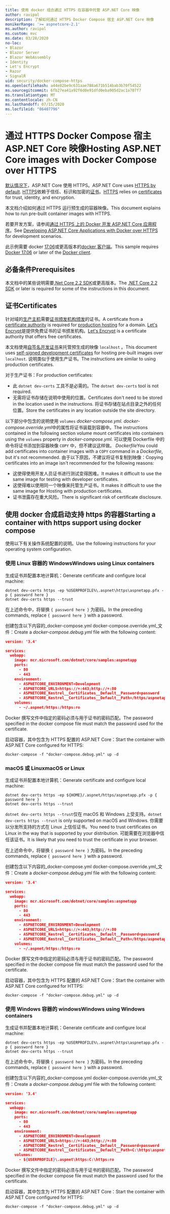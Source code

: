 ```yaml
---
title: 使用 docker 组合通过 HTTPS 在容器中托管 ASP.NET Core 映像
author: ravipal
description: 了解如何通过 HTTPS Docker Compose 宿主 ASP.NET Core 映像
monikerRange: '>= aspnetcore-2.1'
ms.author: ravipal
ms.custom: mvc
ms.date: 03/28/2020
no-loc:
- Blazor
- Blazor Server
- Blazor WebAssembly
- Identity
- Let's Encrypt
- Razor
- SignalR
uid: security/docker-compose-https
ms.openlocfilehash: a44e82be9c631aae788a671b514bab3b70f54522
ms.sourcegitcommit: 6fb27ea41a92f6d0e91dfd0eba905d2ac1a707f7
ms.translationtype: MT
ms.contentlocale: zh-CN
ms.lasthandoff: 07/15/2020
ms.locfileid: "86407796"
---
```

# <a name="hosting-aspnet-core-images-with-docker-compose-over-https"></a><span data-ttu-id="0cb7a-103">通过 HTTPS Docker Compose 宿主 ASP.NET Core 映像</span><span class="sxs-lookup"><span data-stu-id="0cb7a-103">Hosting ASP.NET Core images with Docker Compose over HTTPS</span></span>


<span data-ttu-id="0cb7a-104">[默认情况下](/aspnet/core/security/enforcing-ssl)，ASP.NET Core 使用 HTTPS。</span><span class="sxs-lookup"><span data-stu-id="0cb7a-104">ASP.NET Core uses [HTTPS by default](/aspnet/core/security/enforcing-ssl).</span></span> <span data-ttu-id="0cb7a-105">[HTTPS](https://en.wikipedia.org/wiki/HTTPS)依赖于信任、标识和加密的[证书](https://en.wikipedia.org/wiki/Public_key_certificate)。</span><span class="sxs-lookup"><span data-stu-id="0cb7a-105">[HTTPS](https://en.wikipedia.org/wiki/HTTPS) relies on [certificates](https://en.wikipedia.org/wiki/Public_key_certificate) for trust, identity, and encryption.</span></span>

<span data-ttu-id="0cb7a-106">本文档介绍如何通过 HTTPS 运行预生成的容器映像。</span><span class="sxs-lookup"><span data-stu-id="0cb7a-106">This document explains how to run pre-built container images with HTTPS.</span></span>

<span data-ttu-id="0cb7a-107">若要开发方案，请参阅[通过 HTTPS 上的 Docker 开发 ASP.NET Core 应用程序](https://github.com/dotnet/dotnet-docker/blob/master/samples/run-aspnetcore-https-development.md)。</span><span class="sxs-lookup"><span data-stu-id="0cb7a-107">See [Developing ASP.NET Core Applications with Docker over HTTPS](https://github.com/dotnet/dotnet-docker/blob/master/samples/run-aspnetcore-https-development.md) for development scenarios.</span></span>

<span data-ttu-id="0cb7a-108">此示例需要 docker [17.06](https://docs.docker.com/release-notes/docker-ce)或更高版本的[docker 客户端](https://www.docker.com/products/docker)。</span><span class="sxs-lookup"><span data-stu-id="0cb7a-108">This sample requires [Docker 17.06](https://docs.docker.com/release-notes/docker-ce) or later of the [Docker client](https://www.docker.com/products/docker).</span></span>

## <a name="prerequisites"></a><span data-ttu-id="0cb7a-109">必备条件</span><span class="sxs-lookup"><span data-stu-id="0cb7a-109">Prerequisites</span></span>

<span data-ttu-id="0cb7a-110">本文档中的某些说明需要[.Net Core 2.2 SDK](https://dotnet.microsoft.com/download)或更高版本。</span><span class="sxs-lookup"><span data-stu-id="0cb7a-110">The [.NET Core 2.2 SDK](https://dotnet.microsoft.com/download) or later is required for some of the instructions in this document.</span></span>

## <a name="certificates"></a><span data-ttu-id="0cb7a-111">证书</span><span class="sxs-lookup"><span data-stu-id="0cb7a-111">Certificates</span></span>

<span data-ttu-id="0cb7a-112">针对域的[生产主机](https://blogs.msdn.microsoft.com/webdev/2017/11/29/configuring-https-in-asp-net-core-across-different-platforms/)需要[证书颁发机构颁发](https://wikipedia.org/wiki/Certificate_authority)的证书。</span><span class="sxs-lookup"><span data-stu-id="0cb7a-112">A certificate from a [certificate authority](https://wikipedia.org/wiki/Certificate_authority) is required for [production hosting](https://blogs.msdn.microsoft.com/webdev/2017/11/29/configuring-https-in-asp-net-core-across-different-platforms/) for a domain.</span></span> <span data-ttu-id="0cb7a-113">[Let's Encrypt](https://letsencrypt.org/)是提供免费证书的证书颁发机构。</span><span class="sxs-lookup"><span data-stu-id="0cb7a-113">[Let's Encrypt](https://letsencrypt.org/) is a certificate authority that offers free certificates.</span></span>

<span data-ttu-id="0cb7a-114">本文档使用[自签名开发证书](https://wikipedia.org/wiki/Self-signed_certificate)来托管预生成的映像 `localhost` 。</span><span class="sxs-lookup"><span data-stu-id="0cb7a-114">This document uses [self-signed development certificates](https://wikipedia.org/wiki/Self-signed_certificate) for hosting pre-built images over `localhost`.</span></span> <span data-ttu-id="0cb7a-115">说明类似于使用生产证书。</span><span class="sxs-lookup"><span data-stu-id="0cb7a-115">The instructions are similar to using production certificates.</span></span>

<span data-ttu-id="0cb7a-116">对于生产证书：</span><span class="sxs-lookup"><span data-stu-id="0cb7a-116">For production certificates:</span></span>

* <span data-ttu-id="0cb7a-117">此 `dotnet dev-certs` 工具不是必需的。</span><span class="sxs-lookup"><span data-stu-id="0cb7a-117">The `dotnet dev-certs` tool is not required.</span></span>
* <span data-ttu-id="0cb7a-118">无需将证书存储在说明中使用的位置。</span><span class="sxs-lookup"><span data-stu-id="0cb7a-118">Certificates don't need to be stored in the location used in the instructions.</span></span> <span data-ttu-id="0cb7a-119">将证书存储在站点目录之外的任何位置。</span><span class="sxs-lookup"><span data-stu-id="0cb7a-119">Store the certificates in any location outside the site directory.</span></span>

<span data-ttu-id="0cb7a-120">以下部分中包含的说明使用 `volumes` *docker-compose.yml. docker-compose.override.yml*中的属性将证书装载到容器中。</span><span class="sxs-lookup"><span data-stu-id="0cb7a-120">The instructions contained in the following section volume mount certificates into containers using the `volumes` property in *docker-compose.yml.*</span></span> <span data-ttu-id="0cb7a-121">可以使用 Dockerfile 中的命令将证书添加到容器映像 `COPY` 中，但不建议这样做。 *Dockerfile*</span><span class="sxs-lookup"><span data-stu-id="0cb7a-121">You could add certificates into container images with a `COPY` command in a *Dockerfile*, but it's not recommended.</span></span> <span data-ttu-id="0cb7a-122">由于以下原因，不建议将证书复制到映像：</span><span class="sxs-lookup"><span data-stu-id="0cb7a-122">Copying certificates into an image isn't recommended for the following reasons:</span></span>

* <span data-ttu-id="0cb7a-123">这使得使用开发人员证书进行测试变得困难。</span><span class="sxs-lookup"><span data-stu-id="0cb7a-123">It makes it difficult to use the same image for testing with developer certificates.</span></span>
* <span data-ttu-id="0cb7a-124">这使得难以使用同一个映像来托管生产证书。</span><span class="sxs-lookup"><span data-stu-id="0cb7a-124">It makes it difficult to use the same image for Hosting with production certificates.</span></span>
* <span data-ttu-id="0cb7a-125">证书泄露存在重大风险。</span><span class="sxs-lookup"><span data-stu-id="0cb7a-125">There is significant risk of certificate disclosure.</span></span>

## <a name="starting-a-container-with-https-support-using-docker-compose"></a><span data-ttu-id="0cb7a-126">使用 docker 合成启动支持 https 的容器</span><span class="sxs-lookup"><span data-stu-id="0cb7a-126">Starting a container with https support using docker compose</span></span>

<span data-ttu-id="0cb7a-127">使用以下有关操作系统配置的说明。</span><span class="sxs-lookup"><span data-stu-id="0cb7a-127">Use the following instructions for your operating system configuration.</span></span>

### <a name="windows-using-linux-containers"></a><span data-ttu-id="0cb7a-128">使用 Linux 容器的 Windows</span><span class="sxs-lookup"><span data-stu-id="0cb7a-128">Windows using Linux containers</span></span>

<span data-ttu-id="0cb7a-129">生成证书并配置本地计算机：</span><span class="sxs-lookup"><span data-stu-id="0cb7a-129">Generate certificate and configure local machine:</span></span>

```dotnetcli
dotnet dev-certs https -ep %USERPROFILE%\.aspnet\https\aspnetapp.pfx -p { password here }
dotnet dev-certs https --trust
```

<span data-ttu-id="0cb7a-130">在上述命令中，将替换 `{ password here }` 为密码。</span><span class="sxs-lookup"><span data-stu-id="0cb7a-130">In the preceding commands, replace `{ password here }` with a password.</span></span>

<span data-ttu-id="0cb7a-131">创建包含以下内容的_docker-compose.yml docker-compose.override.yml_文件：</span><span class="sxs-lookup"><span data-stu-id="0cb7a-131">Create a _docker-compose.debug.yml_ file with the following content:</span></span>

```json
version: '3.4'

services:
  webapp:
    image: mcr.microsoft.com/dotnet/core/samples:aspnetapp
    ports:
      - 80
      - 443
    environment:
      - ASPNETCORE_ENVIRONMENT=Development
      - ASPNETCORE_URLS=https://+:443;http://+:80
      - ASPNETCORE_Kestrel__Certificates__Default__Password=password
      - ASPNETCORE_Kestrel__Certificates__Default__Path=/https/aspnetapp.pfx
    volumes:
      - ~/.aspnet/https:/https:ro
```
<span data-ttu-id="0cb7a-132">Docker 撰写文件中指定的密码必须与用于证书的密码匹配。</span><span class="sxs-lookup"><span data-stu-id="0cb7a-132">The password specified in the docker compose file must match the password used for the certificate.</span></span>

<span data-ttu-id="0cb7a-133">启动容器，其中包含为 HTTPS 配置的 ASP.NET Core：</span><span class="sxs-lookup"><span data-stu-id="0cb7a-133">Start the container with ASP.NET Core configured for HTTPS:</span></span>

```console
docker-compose -f "docker-compose.debug.yml" up -d
```

### <a name="macos-or-linux"></a><span data-ttu-id="0cb7a-134">macOS 或 Linux</span><span class="sxs-lookup"><span data-stu-id="0cb7a-134">macOS or Linux</span></span>

<span data-ttu-id="0cb7a-135">生成证书并配置本地计算机：</span><span class="sxs-lookup"><span data-stu-id="0cb7a-135">Generate certificate and configure local machine:</span></span>

```dotnetcli
dotnet dev-certs https -ep ${HOME}/.aspnet/https/aspnetapp.pfx -p { password here }
dotnet dev-certs https --trust
```

<span data-ttu-id="0cb7a-136">`dotnet dev-certs https --trust`仅在 macOS 和 Windows 上受支持。</span><span class="sxs-lookup"><span data-stu-id="0cb7a-136">`dotnet dev-certs https --trust` is only supported on macOS and Windows.</span></span> <span data-ttu-id="0cb7a-137">你需要以分发所支持的方式在 Linux 上信任证书。</span><span class="sxs-lookup"><span data-stu-id="0cb7a-137">You need to trust certificates on Linux in the way that is supported by your distribution.</span></span> <span data-ttu-id="0cb7a-138">可能需要在浏览器中信任该证书。</span><span class="sxs-lookup"><span data-stu-id="0cb7a-138">It is likely that you need to trust the certificate in your browser.</span></span>

<span data-ttu-id="0cb7a-139">在上述命令中，将替换 `{ password here }` 为密码。</span><span class="sxs-lookup"><span data-stu-id="0cb7a-139">In the preceding commands, replace `{ password here }` with a password.</span></span>

<span data-ttu-id="0cb7a-140">创建包含以下内容的_docker-compose.yml docker-compose.override.yml_文件：</span><span class="sxs-lookup"><span data-stu-id="0cb7a-140">Create a _docker-compose.debug.yml_ file with the following content:</span></span>

```json
version: '3.4'

services:
  webapp:
    image: mcr.microsoft.com/dotnet/core/samples:aspnetapp
    ports:
      - 80
      - 443
    environment:
      - ASPNETCORE_ENVIRONMENT=Development
      - ASPNETCORE_URLS=https://+:443;http://+:80
      - ASPNETCORE_Kestrel__Certificates__Default__Password=password
      - ASPNETCORE_Kestrel__Certificates__Default__Path=/https/aspnetapp.pfx
    volumes:
      - ~/.aspnet/https:/https:ro
```
<span data-ttu-id="0cb7a-141">Docker 撰写文件中指定的密码必须与用于证书的密码匹配。</span><span class="sxs-lookup"><span data-stu-id="0cb7a-141">The password specified in the docker compose file must match the password used for the certificate.</span></span>

<span data-ttu-id="0cb7a-142">启动容器，其中包含为 HTTPS 配置的 ASP.NET Core：</span><span class="sxs-lookup"><span data-stu-id="0cb7a-142">Start the container with ASP.NET Core configured for HTTPS:</span></span>

```console
docker-compose -f "docker-compose.debug.yml" up -d
```

### <a name="windows-using-windows-containers"></a><span data-ttu-id="0cb7a-143">使用 Windows 容器的 windows</span><span class="sxs-lookup"><span data-stu-id="0cb7a-143">Windows using Windows containers</span></span>

<span data-ttu-id="0cb7a-144">生成证书并配置本地计算机：</span><span class="sxs-lookup"><span data-stu-id="0cb7a-144">Generate certificate and configure local machine:</span></span>

```dotnetcli
dotnet dev-certs https -ep %USERPROFILE%\.aspnet\https\aspnetapp.pfx -p { password here }
dotnet dev-certs https --trust
```

<span data-ttu-id="0cb7a-145">在上述命令中，将替换 `{ password here }` 为密码。</span><span class="sxs-lookup"><span data-stu-id="0cb7a-145">In the preceding commands, replace `{ password here }` with a password.</span></span>

<span data-ttu-id="0cb7a-146">创建包含以下内容的_docker-compose.yml docker-compose.override.yml_文件：</span><span class="sxs-lookup"><span data-stu-id="0cb7a-146">Create a _docker-compose.debug.yml_ file with the following content:</span></span>

```json
version: '3.4'

services:
  webapp:
    image: mcr.microsoft.com/dotnet/core/samples:aspnetapp
    ports:
      - 80
      - 443
    environment:
      - ASPNETCORE_ENVIRONMENT=Development
      - ASPNETCORE_URLS=https://+:443;http://+:80
      - ASPNETCORE_Kestrel__Certificates__Default__Password=password
      - ASPNETCORE_Kestrel__Certificates__Default__Path=C:\https\aspnetapp.pfx
    volumes:
      - ${USERPROFILE}\.aspnet\https:C:\https:ro
```
<span data-ttu-id="0cb7a-147">Docker 撰写文件中指定的密码必须与用于证书的密码匹配。</span><span class="sxs-lookup"><span data-stu-id="0cb7a-147">The password specified in the docker compose file must match the password used for the certificate.</span></span>

<span data-ttu-id="0cb7a-148">启动容器，其中包含为 HTTPS 配置的 ASP.NET Core：</span><span class="sxs-lookup"><span data-stu-id="0cb7a-148">Start the container with ASP.NET Core configured for HTTPS:</span></span>

```console
docker-compose -f "docker-compose.debug.yml" up -d
```
